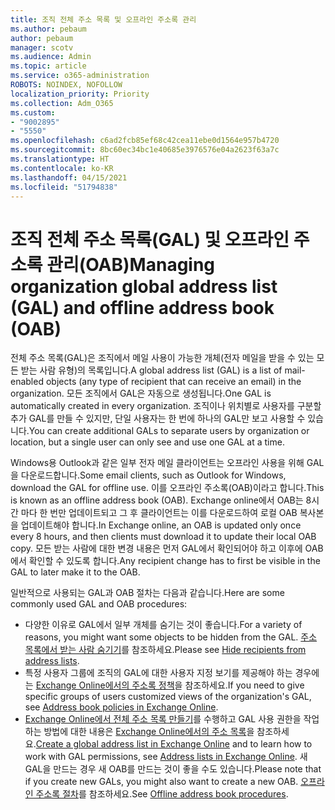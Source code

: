 ```yaml
---
title: 조직 전체 주소 목록 및 오프라인 주소록 관리
ms.author: pebaum
author: pebaum
manager: scotv
ms.audience: Admin
ms.topic: article
ms.service: o365-administration
ROBOTS: NOINDEX, NOFOLLOW
localization_priority: Priority
ms.collection: Adm_O365
ms.custom:
- "9002895"
- "5550"
ms.openlocfilehash: c6ad2fcb85ef68c42cea11ebe0d1564e957b4720
ms.sourcegitcommit: 8bc60ec34bc1e40685e3976576e04a2623f63a7c
ms.translationtype: HT
ms.contentlocale: ko-KR
ms.lasthandoff: 04/15/2021
ms.locfileid: "51794838"
---
```

# <a name="managing-organization-global-address-list-gal-and-offline-address-book-oab"></a><span data-ttu-id="9b20f-102">조직 전체 주소 목록(GAL) 및 오프라인 주소록 관리(OAB)</span><span class="sxs-lookup"><span data-stu-id="9b20f-102">Managing organization global address list (GAL) and offline address book (OAB)</span></span>

<span data-ttu-id="9b20f-103">전체 주소 목록(GAL)은 조직에서 메일 사용이 가능한 개체(전자 메일을 받을 수 있는 모든 받는 사람 유형)의 목록입니다.</span><span class="sxs-lookup"><span data-stu-id="9b20f-103">A global address list (GAL) is a list of mail-enabled objects (any type of recipient that can receive an email) in the organization.</span></span> <span data-ttu-id="9b20f-104">모든 조직에서 GAL은 자동으로 생성됩니다.</span><span class="sxs-lookup"><span data-stu-id="9b20f-104">One GAL is automatically created in every organization.</span></span> <span data-ttu-id="9b20f-105">조직이나 위치별로 사용자를 구분할 추가 GAL를 만들 수 있지만, 단일 사용자는 한 번에 하나의 GAL만 보고 사용할 수 있습니다.</span><span class="sxs-lookup"><span data-stu-id="9b20f-105">You can create additional GALs to separate users by organization or location, but a single user can only see and use one GAL at a time.</span></span>

<span data-ttu-id="9b20f-106">Windows용 Outlook과 같은 일부 전자 메일 클라이언트는 오프라인 사용을 위해 GAL을 다운로드합니다.</span><span class="sxs-lookup"><span data-stu-id="9b20f-106">Some email clients, such as Outlook for Windows, download the GAL for offline use.</span></span> <span data-ttu-id="9b20f-107">이를 오프라인 주소록(OAB)이라고 합니다.</span><span class="sxs-lookup"><span data-stu-id="9b20f-107">This is known as an offline address book (OAB).</span></span> <span data-ttu-id="9b20f-108">Exchange online에서 OAB는 8시간 마다 한 번만 업데이트되고 그 후 클라이언트는 이를 다운로드하여 로컬 OAB 복사본을 업데이트해야 합니다.</span><span class="sxs-lookup"><span data-stu-id="9b20f-108">In Exchange online, an OAB is updated only once every 8 hours, and then clients must download it to update their local OAB copy.</span></span> <span data-ttu-id="9b20f-109">모든 받는 사람에 대한 변경 내용은 먼저 GAL에서 확인되어야 하고 이후에 OAB에서 확인할 수 있도록 합니다.</span><span class="sxs-lookup"><span data-stu-id="9b20f-109">Any recipient change has to first be visible in the GAL to later make it to the OAB.</span></span>

<span data-ttu-id="9b20f-110">일반적으로 사용되는 GAL과 OAB 절차는 다음과 같습니다.</span><span class="sxs-lookup"><span data-stu-id="9b20f-110">Here are some commonly used GAL and OAB procedures:</span></span>

- <span data-ttu-id="9b20f-111">다양한 이유로 GAL에서 일부 개체를 숨기는 것이 좋습니다.</span><span class="sxs-lookup"><span data-stu-id="9b20f-111">For a variety of reasons, you might want some objects to be hidden from the GAL.</span></span> <span data-ttu-id="9b20f-112">[주소 목록에서 받는 사람 숨기기](https://docs.microsoft.com/exchange/address-books/address-lists/manage-address-lists#hide-recipients-from-address-lists)를 참조하세요.</span><span class="sxs-lookup"><span data-stu-id="9b20f-112">Please see [Hide recipients from address lists](https://docs.microsoft.com/exchange/address-books/address-lists/manage-address-lists#hide-recipients-from-address-lists).</span></span>
- <span data-ttu-id="9b20f-113">특정 사용자 그룹에 조직의 GAL에 대한 사용자 지정 보기를 제공해야 하는 경우에는 [Exchange Online에서의 주소록 정책](https://docs.microsoft.com/exchange/address-books/address-book-policies/address-book-policies)을 참조하세요.</span><span class="sxs-lookup"><span data-stu-id="9b20f-113">If you need to give specific groups of users customized views of the organization's GAL, see [Address book policies in Exchange Online](https://docs.microsoft.com/exchange/address-books/address-book-policies/address-book-policies).</span></span>
- <span data-ttu-id="9b20f-114">[Exchange Online에서 전체 주소 목록 만들기](https://docs.microsoft.com/exchange/address-books/address-lists/create-global-address-list)를 수행하고 GAL 사용 권한을 작업하는 방법에 대한 내용은 [Exchange Online에서의 주소 목록](https://docs.microsoft.com/exchange/address-books/address-lists/address-lists)을 참조하세요.</span><span class="sxs-lookup"><span data-stu-id="9b20f-114">[Create a global address list in Exchange Online](https://docs.microsoft.com/exchange/address-books/address-lists/create-global-address-list) and to learn how to work with GAL permissions, see [Address lists in Exchange Online](https://docs.microsoft.com/exchange/address-books/address-lists/address-lists).</span></span> <span data-ttu-id="9b20f-115">새 GAL을 만드는 경우 새 OAB를 만드는 것이 좋을 수도 있습니다.</span><span class="sxs-lookup"><span data-stu-id="9b20f-115">Please note that if you create new GALs, you might also want to create a new OAB.</span></span> <span data-ttu-id="9b20f-116">[오프라인 주소록 절차](https://docs.microsoft.com/exchange/address-books/offline-address-books/offline-address-book-procedures)를 참조하세요.</span><span class="sxs-lookup"><span data-stu-id="9b20f-116">See [Offline address book procedures](https://docs.microsoft.com/exchange/address-books/offline-address-books/offline-address-book-procedures).</span></span>
